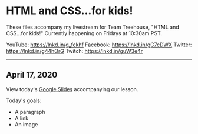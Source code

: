 # HTML and CSS...for kids!

These files accompany my livestream for Team Treehouse, "HTML and CSS...for kids!" Currently happening on Fridays at 10:30am PST.

YouTube: https://lnkd.in/g_fckhf
Facebook: https://lnkd.in/gC7cDWX
Twitter: https://lnkd.in/g44hQrG
Twitch: https://lnkd.in/guW3e4r

---

## April 17, 2020

View today's [Google Slides](https://docs.google.com/presentation/d/1dlAAvxBrKVzJ87X8uFDXdRQGBur5HgYvtEUajeSLlKI/edit?usp=sharing) accompanying our lesson.

Today's goals:

* A paragraph
* A link
* An image